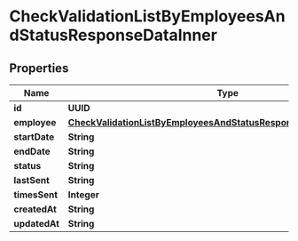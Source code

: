

# CheckValidationListByEmployeesAndStatusResponseDataInner


## Properties

| Name | Type | Description | Notes |
|------------ | ------------- | ------------- | -------------|
|**id** | **UUID** |  |  [optional] |
|**employee** | [**CheckValidationListByEmployeesAndStatusResponseDataInnerEmployee**](CheckValidationListByEmployeesAndStatusResponseDataInnerEmployee.md) |  |  [optional] |
|**startDate** | **String** |  |  [optional] |
|**endDate** | **String** |  |  [optional] |
|**status** | **String** |  |  [optional] |
|**lastSent** | **String** |  |  [optional] |
|**timesSent** | **Integer** |  |  [optional] |
|**createdAt** | **String** |  |  [optional] |
|**updatedAt** | **String** |  |  [optional] |



